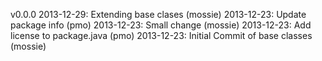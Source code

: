 
v0.0.0
2013-12-29:  Extending base clases                                   (mossie)
2013-12-23:  Update package info                                     (pmo)
2013-12-23:  Small change                                            (mossie)
2013-12-23:  Add license to package.java                             (pmo)
2013-12-23:  Initial Commit of base classes                          (mossie)
